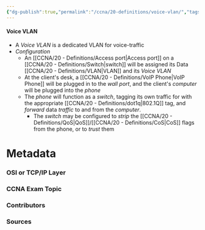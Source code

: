 ```yaml
---
{"dg-publish":true,"permalink":"/ccna/20-definitions/voice-vlan/","tags":["defs_ccna"],"created":"2023-11-13T08:26:01.000-08:00","updated":"2023-11-13T08:32:06.000-08:00"}
---
```


#### Voice VLAN
- A *Voice VLAN* is a dedicated VLAN for voice-traffic
- *Configuration*
	- An [[CCNA/20 - Definitions/Access port\|Access port]] on a [[CCNA/20 - Definitions/Switch\|switch]] will be assigned its Data [[CCNA/20 - Definitions/VLAN\|VLAN]] and its *Voice VLAN*
	- At the client's desk, a [[CCNA/20 - Definitions/VoIP Phone\|VoIP Phone]] will be plugged in to the *wall port*, and the client's *computer* will be plugged into the *phone*
	- The *phone* will function as a *switch*, tagging its own traffic for with the appropriate [[CCNA/20 - Definitions/dot1q\|802.1Q]] tag, and *forward* data *traffic* to and from the *computer*.
		- The *switch* may be configured to *strip* the [[CCNA/20 - Definitions/QoS\|QoS]]/[[CCNA/20 - Definitions/CoS\|CoS]] flags from the phone, or to *trust* them








# Metadata
### OSI or TCP/IP Layer

### CCNA Exam Topic

### Contributors

### Sources

